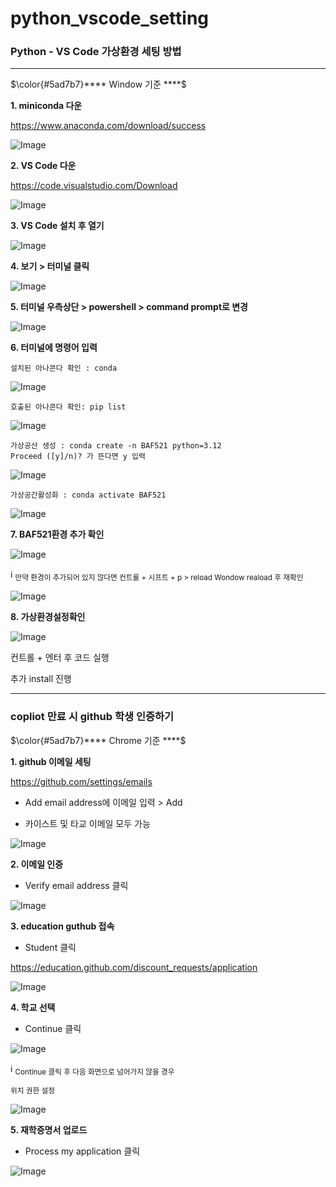 # python_vscode_setting
### Python - VS Code 가상환경 세팅 방법
--------------------------------------------------
<p>$\color{#5ad7b7}**** Window 기준 ****$</p>


__1. miniconda 다운__

<https://www.anaconda.com/download/success>

![Image](https://github.com/user-attachments/assets/00c74310-fc7e-4169-8f42-351fe064ca28)

__2. VS Code 다운__

<https://code.visualstudio.com/Download>

![Image](https://github.com/user-attachments/assets/2129348d-d724-418f-a1ba-eddf89588016)

__3. VS Code 설치 후 열기__

![Image](https://github.com/user-attachments/assets/480b70de-eb83-46cf-8fed-07d1f53955a9)

__4. 보기 > 터미널 클릭__

![Image](https://github.com/user-attachments/assets/ac142a95-2cd1-4694-9106-f6117dbda8b2)

__5. 터미널 우측상단 > powershell > command prompt로 변경__

![Image](https://github.com/user-attachments/assets/444400bb-e19e-43ab-ab59-c4231affcc04)

__6. 터미널에 명령어 입력__
```
설치된 아나콘다 확인 : conda
```
![Image](https://github.com/user-attachments/assets/9f31ab1f-2d5f-4660-8f32-3936568d42f2)

```
호출된 아나콘다 확인: pip list
```
![Image](https://github.com/user-attachments/assets/44e7c906-a78b-441e-9e35-2191e5aee601)

```
가상공산 생성 : conda create -n BAF521 python=3.12
Proceed ([y]/n)? 가 뜬다면 y 입력
```
![Image](https://github.com/user-attachments/assets/a52afa4a-8416-4bc8-bd22-5ee9d7cd2553)

```
가상공간활성화 : conda activate BAF521
```
![Image](https://github.com/user-attachments/assets/f93d1337-d43e-4402-b425-c06b3b41eb2e)

__7. BAF521환경 추가 확인__

![Image](https://github.com/user-attachments/assets/cb6fb59f-8c10-4437-b936-20b6b6a65a7b)

ℹ️ <sub>만약 환경이 추가되어 있지 않다면
         컨트롤 + 시프트 + p > reload Wondow 
          reaload 후 재확인 
</sub>

![Image](https://github.com/user-attachments/assets/aea2391a-8c85-4f33-aefe-c48de4dea4b8)

__8. 가상환경설정확인__

![Image](https://github.com/user-attachments/assets/aedfaffc-6541-4724-8e47-e8926ad900b1)

컨트롤 + 엔터 후 코드 실행 

추가 install 진행

--------------------------------------------------
### copliot 만료 시 github 학생 인증하기

<p>$\color{#5ad7b7}**** Chrome 기준 ****$</p>

__1. github 이메일 세팅__

<https://github.com/settings/emails>

- Add email address에 이메일 입력 > Add
  
- 카이스트 및 타교 이메일 모두 가능 

![Image](https://github.com/user-attachments/assets/90543a14-708c-413f-b016-176ef894fd90)

__2. 이메일 인증__

- Verify email address 클릭
  
![Image](https://github.com/user-attachments/assets/e9ba0a25-a156-44bd-bfd5-32159d5f5f9b)

__3. education guthub 접속__

- Student 클릭

<https://education.github.com/discount_requests/application>

![Image](https://github.com/user-attachments/assets/b8645288-b127-4ad1-bf46-c25d7c577569)

__4. 학교 선택__

- Continue 클릭
  
![Image](https://github.com/user-attachments/assets/b3198db3-c7d2-4a5f-8fe5-6edbdec9ad80)

ℹ️ <sub>Continue 클릭 후 다음 화면으로 넘어가지 않을 경우 </sub>

<sub>위치 권한 설정</sub>

![Image](https://github.com/user-attachments/assets/0cd02bba-79a9-40a5-89d7-f18371cc83c0)

__5. 재학증명서 업로드__

- Process my application 클릭
  
![Image](https://github.com/user-attachments/assets/4b5dfaab-40f9-4582-a03e-f47c32d4a790)
